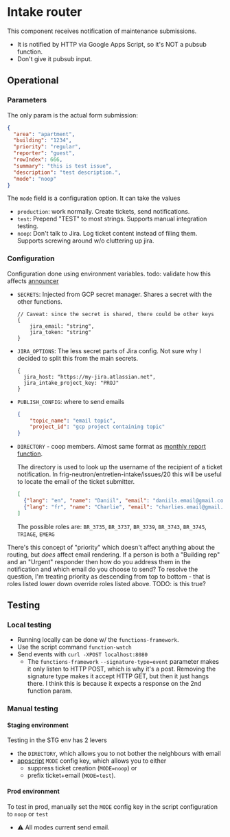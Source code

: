 # Intake router

This component receives notification of maintenance submissions.

- It is notified by HTTP via Google Apps Script, so it's NOT a pubsub function.
- Don't give it pubsub input.

## Operational

### Parameters

The only param is the actual form submission:

```json
{
  "area": "apartment",
  "building": "1234",
  "priority": "regular",
  "reporter": "guest",
  "rowIndex": 666,
  "summary": "this is test issue",
  "description": "test description.",
  "mode": "noop"
}
```

The `mode` field is a configuration option. It can take the values

- `production`: work normally. Create tickets, send notifications.
- `test`: Prepend "TEST" to most strings. Supports manual integration testing.
- `noop`: Don't talk to Jira. Log ticket content instead of filing them.
  Supports screwing around w/o cluttering up jira.

### Configuration

Configuration done using environment variables.
todo: validate how this affects [announcer][announcer]

* `SECRETS`: Injected from GCP secret manager. Shares a secret with the other functions.
  ```json5
  // Caveat: since the secret is shared, there could be other keys
  {
      jira_email: "string",
      jira_token: "string"
  }
  ```

* `JIRA_OPTIONS`: The less secret parts of Jira config. Not sure why I decided to split this
  from the main secrets.
  ```json5
  {
    jira_host: "https://my-jira.atlassian.net",
    jira_intake_project_key: "PROJ" 
  }
  ```

* `PUBLISH_CONFIG`: where to send emails
  ```json
  {
      "topic_name": "email topic",
      "project_id": "gcp project containing topic"
  }
  ```

* `DIRECTORY` - coop members. Almost same format as [monthly report function][announcer].

  The directory is used to look up the username of the recipient of a ticket notification.
  In frig-neutron/entretien-intake/issues/20 this will be useful to locate the email of the ticket
  submitter.

  ```json 
  [
    {"lang": "en", "name": "Daniil", "email": "daniils.email@gmail.com", "roles": []},
    {"lang": "fr", "name": "Charlie", "email": "charlies.email@gmail.com", "roles": []}
  ]
  ```

  The possible roles are: `BR_3735`, `BR_3737`, `BR_3739`, `BR_3743`, `BR_3745`, `TRIAGE`, `EMERG`

There's this concept of "priority" which doesn't affect anything about the routing, but _does_
affect email rendering. If a person is both a "Building rep" and an "Urgent" responder then how do
you address them in the notification and which email do you choose to send? To resolve the
question, I'm treating priority as descending from top to bottom - that is roles listed lower
down override roles listed above.
TODO: is this true?

## Testing

### Local testing

- Running locally can be done w/ the `functions-framework`.
- Use the script command `function-watch`
- Send events with `curl -XPOST localhost:8080`
    - The `functions-framework` `--signature-type=event` parameter makes it only listen to HTTP
      POST, which is why it's a post. Removing the signature type makes it accept HTTP GET, but then
      it just hangs there. I think this is because it expects a response on the 2nd function param.

### Manual testing

#### Staging environment
Testing in the STG env has 2 levers

- the `DIRECTORY`, which allows you to not bother the neighbours with email
- [appscript][appscript] `MODE` config key, which allows you to either 
  - suppress ticket creation (`MODE=noop`) or 
  - prefix ticket+email (`MODE=test`).

#### Prod environment

To test in prod, manually set the `MODE` config key in the script configuration  to `noop` or `test`
- ⚠️ All modes current send email. 

[announcer]: ../announcer

[appscript]: ../intake_form
